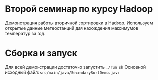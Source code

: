 # Второй семинар по курсу Hadoop
Демонстрация работы вторичной сортировки в Hadoop.
Используем открытые данные метеостанций для нахождения максимумов температур за год.

# Сборка и запуск
Для всей демонстрации достаточно запустить `./run.sh`
Основной исходный файл: `src/main/java/SecondarySortDemo.java`
